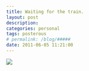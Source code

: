 ```yaml
---
title: Waiting for the train. 
layout: post
description:  
categories: personal
tags: posterous
# permalink: /blog/#####
date: 2011-06-05 11:21:00
---
```


![](/img/blog/2011/06/27280366-image.jpg)